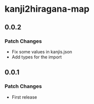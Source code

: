 # kanji2hiragana-map

## 0.0.2

### Patch Changes

- Fix some values in kanjis.json
- Add types for the import

## 0.0.1

### Patch Changes

- First release

